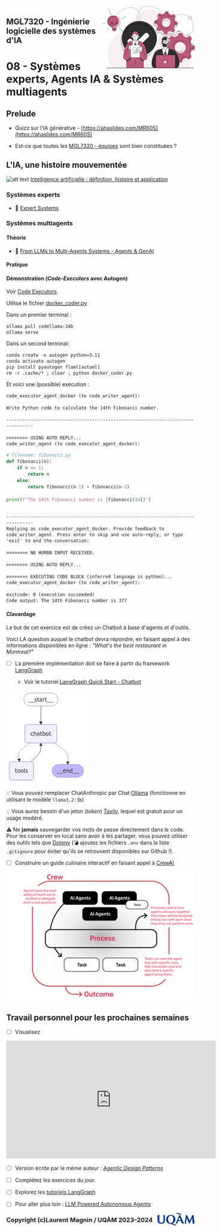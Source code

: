 <img style="float: right;" src="../../images/component_engineering.svg" alt="EngineeringAISystems" width="250"/>

## MGL7320 - Ingénierie logicielle des systèmes d'IA
# 08 - Systèmes experts, Agents IA & Systèmes multiagents

## Prelude

- Quizz sur l'IA générative - [https://ahaslides.com/MR60S](https://ahaslides.com/MR60S)

- Est-ce que toutes les [MGL7320 - équipes](https://docs.google.com/spreadsheets/d/1svBmf4keRuKFzRf8pBrOfwrKeTQkWT3_606SjKuYx6s/edit?gid=0#gid=0) sont bien constituées ?

## L'IA, une histoire mouvementée

![alt text](https://cdn.prod.website-files.com/641bb743362b214fdd14aca8/64e330146694110d3033b6d1_histoire%20de%20l%27ai-p-2000.webp)
[Intelligence artificielle : définition, histoire et application](https://www.justai.co/articles-de-blog/intelligence-artificielle)

### Systèmes experts

- :book: [Expert Systems](./08_expert_systems.pdf)

### Systèmes multiagents

#### Théorie

- :book: [From LLMs to Multi-Agents Systems - Agents & GenAI](./08_genai_agents.pdf)

#### Pratique

#### Démonstration (_Code-Executors_ avec Autogen)

Voir [Code Executors](https://microsoft.github.io/autogen/0.2/docs/tutorial/code-executors/).

Utilise le fichier [docker_coder.py](./docker_coder.py)

Dans un premier terminal :
```shell
ollama pull codellama:34b
ollama serve
```

Dans un second terminal:
```shell
conda create -n autogen python=3.11
conda activate autogen
pip install pyautogen flaml[automl]
rm -r .cache/* ; clear ; python docker_coder.py
```

Et voici une (possible) exécution :
```shell
code_executor_agent_docker (to code_writer_agent):

Write Python code to calculate the 14th Fibonacci number.

--------------------------------------------------------------------------------

>>>>>>>> USING AUTO REPLY...
code_writer_agent (to code_executor_agent_docker):

```
```python
# filename: fibonacci.py
def fibonacci(n):
    if n <= 1:
        return n
    else:
        return fibonacci(n-1) + fibonacci(n-2)

print(f"The 14th Fibonacci number is {fibonacci(14)}")
```
```shell

--------------------------------------------------------------------------------
Replying as code_executor_agent_docker. Provide feedback to code_writer_agent. Press enter to skip and use auto-reply, or type 'exit' to end the conversation: 

>>>>>>>> NO HUMAN INPUT RECEIVED.

>>>>>>>> USING AUTO REPLY...

>>>>>>>> EXECUTING CODE BLOCK (inferred language is python)...
code_executor_agent_docker (to code_writer_agent):

exitcode: 0 (execution succeeded)
Code output: The 14th Fibonacci number is 377
```

#### Clavardage

Le but de cet exercice est de créez un Chatbot à base d'agents et d'outils.

Voici LA question auquel le chatbot devra répondre, en faisant appel à des informations disponibles en ligne : _"What's the best restaurant in Montreal?"_

- [ ] La première implémentation doit se faire à partir du framework [LangGraph](https://www.langchain.com/langgraph)

    - Voir le tutoriel [LangGraph Quick Start - Chatbot](https://langchain-ai.github.io/langgraph/tutorials/introduction/)

![](./images/chatbot.jpeg)

 :bulb: Vous pouvez remplacer ChatAnthropic par Chat [Ollama](https://ollama.com) (fonctionne en utilisant le modèle `llama3.2:3b`)

:bulb: Vous aurez besoin d'un jeton (_token_) [Tavily](https://tavily.com), lequel est gratuit pour un usage modéré.

:warning: Ne **jamais** sauvegarder vos mots de passe directement dans le code. Pour les conserver en local sans avoir à les partager, vous pouvez utiliser des outils tels que [Dotenv](https://pypi.org/project/python-dotenv/) (:bomb: ajoutez les fichiers `.env` dans la liste `.gitignore` pour éviter qu'ils se retrouvent disponibles sur Github !).

- [ ] Construire un guide culinaire interactif en faisant appel à [CrewAI](https://docs.crewai.com/introduction)

![](./images/crewAI-mindmap.png)

## Travail personnel pour les prochaines semaines

- [ ] Visualisez 
<iframe width="560" height="315" src="https://www.youtube.com/embed/sal78ACtGTc?si=PUvqI97z-gYYnbwF" title="YouTube video player" frameborder="0" allow="accelerometer; autoplay; clipboard-write; encrypted-media; gyroscope; picture-in-picture; web-share" referrerpolicy="strict-origin-when-cross-origin" allowfullscreen></iframe>

- [ ] Version écrite par le même auteur : _[Agentic Design Patterns](https://www.deeplearning.ai/the-batch/how-agents-can-improve-llm-performance/)_

- [ ] Complétez les exercices du jour.

- [ ] Explorez les [tutoriels LangGraph](https://langchain-ai.github.io/langgraph/tutorials/)

- [ ] Pour aller plus loin : [LLM Powered Autonomous Agents](https://lilianweng.github.io/posts/2023-06-23-agent/)


<img style="float: right;" align="right" src="../../images/uqam.png" alt="uqàm" width="100"/>

### Copyright (c)Laurent Magnin / UQÀM 2023-2024

